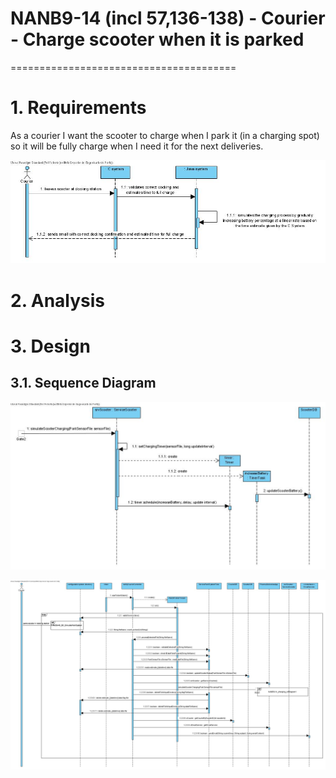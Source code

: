 # NANB9-14 (incl 57,136-138) - Courier - Charge scooter when it is parked
 =======================================

# 1. Requirements

As a courier I want the scooter to charge when I park it (in a charging spot) so it will be fully charge when I need it for the next deliveries.

![NANB9-14-SSD](NANB9-14_SSD_simulateChargingScooter.jpg)

# 2. Analysis

# 3. Design

## 3.1. Sequence Diagram

![NANB9-14_charging_refDiagram1.jpg](NANB9-14_charging_refDiagram1.jpg)

![NANB9-14-SD](NANB9-14_SD_simulateChargingScooter.jpg)




